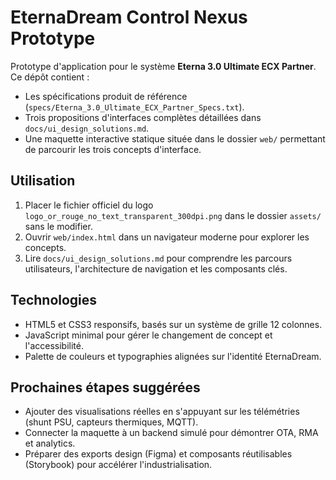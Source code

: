 # EternaDream Control Nexus Prototype

Prototype d'application pour le système **Eterna 3.0 Ultimate ECX Partner**. Ce dépôt contient :

- Les spécifications produit de référence (`specs/Eterna_3.0_Ultimate_ECX_Partner_Specs.txt`).
- Trois propositions d'interfaces complètes détaillées dans `docs/ui_design_solutions.md`.
- Une maquette interactive statique située dans le dossier `web/` permettant de parcourir les trois concepts d'interface.

## Utilisation

1. Placer le fichier officiel du logo `logo_or_rouge_no_text_transparent_300dpi.png` dans le dossier `assets/` sans le modifier.
2. Ouvrir `web/index.html` dans un navigateur moderne pour explorer les concepts.
3. Lire `docs/ui_design_solutions.md` pour comprendre les parcours utilisateurs, l'architecture de navigation et les composants clés.

## Technologies

- HTML5 et CSS3 responsifs, basés sur un système de grille 12 colonnes.
- JavaScript minimal pour gérer le changement de concept et l'accessibilité.
- Palette de couleurs et typographies alignées sur l'identité EternaDream.

## Prochaines étapes suggérées

- Ajouter des visualisations réelles en s'appuyant sur les télémétries (shunt PSU, capteurs thermiques, MQTT).
- Connecter la maquette à un backend simulé pour démontrer OTA, RMA et analytics.
- Préparer des exports design (Figma) et composants réutilisables (Storybook) pour accélérer l'industrialisation.
